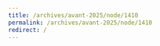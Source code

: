 ```yaml
---
title: /archives/avant-2025/node/1410
permalink: /archives/avant-2025/node/1410
redirect: /
---
```

